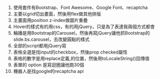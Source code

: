 1. 使用套件有Bootstrap、Font Awesome、Google Font、recaptcha
2. 主要以grid切出畫面，然後用flex做其他排版
3. 主畫面用position z-index做圖片重疊
4. Hover的樣式有的用css，有的用jQuery，只是為了表達我兩個方式都會
5. 輪播是用Bootstrap的Carousel，然後再寫jQuery讓他抓Bootstrap的slide.bs.carousel，去改變圓點的樣式
6. 全部的script都用jQuery寫
7. 表格全選是找input的checkbox，然後prop checked屬性
8. 表格的數字是用replace定義,的位置，然後用toLocaleString()回傳值
9. 表單的 option 是寫迴圈讓他跑30個
10. 機器人是找google的recaptcha api